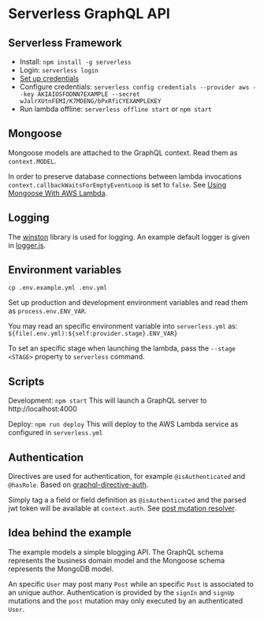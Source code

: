 # Serverless GraphQL API

## Serverless Framework

* Install: `npm install -g serverless`
* Login: `serverless login`
* [Set up credentials](https://serverless.com/framework/docs/providers/aws/guide/credentials/)
* Configure credentials: `serverless config credentials --provider aws --key AKIAIOSFODNN7EXAMPLE --secret wJalrXUtnFEMI/K7MDENG/bPxRfiCYEXAMPLEKEY`
* Run lambda offline: `serverless offline start` or `npm start`

## Mongoose

Mongoose models are attached to the GraphQL context. Read them as `context.MODEL`.

In order to preserve database connections between lambda invocations `context.callbackWaitsForEmptyEventLoop` is set to `false`. See [Using Mongoose With AWS Lambda](https://mongoosejs.com/docs/lambda.html).

## Logging

The [winston](https://github.com/winstonjs/winston) library is used for logging. An example default logger is given in [logger.js](src/utils/logger.js).

## Environment variables

`cp .env.example.yml .env.yml`

Set up production and development environment variables and read them as `process.env.ENV_VAR`.

You may read an specific environment variable into `serverless.yml` as: `${file(.env.yml):${self:provider.stage}.ENV_VAR}`

To set an specific stage when launching the lambda, pass the `--stage <STAGE>` property to `serverless` command.

## Scripts

Development: `npm start` This will launch a GraphQL server to http://localhost:4000

Deploy: `npm run deploy` This will deploy to the AWS Lambda service as configured in `serverless.yml`

## Authentication

Directives are used for authentication, for example `@isAuthenticated` and `@hasRole`. Based on [graphql-directive-auth](https://github.com/graphql-community/graphql-directive-auth#what-default-means-and-what-i-need-to-do).

Simply tag a a field or field definition as `@isAuthenticated` and the parsed jwt token will be available at `context.auth`. See [post mutation resolver](src/resolvers/Mutation.js).

## Idea behind the example

The example models a simple blogging API. The GraphQL schema represents the business domain model and the Mongoose schema represents the MongoDB model.

An specific `User` may post many `Post` while an specific `Post` is associated to an unique author. Authentication is provided by the `signIn` and `signUp` mutations and the `post` mutation may only executed by an authenticated `User`.
